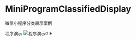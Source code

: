 # MiniProgramClassifiedDisplay
微信小程序分类展示案例

程序演示
![程序演示GIF]("https://raw.githubusercontent.com/CuteWenRui/MiniProgramClassifiedDisplay/master/%E5%88%86%E7%B1%BB%E5%B1%95%E7%A4%BA%E6%BC%94%E7%A4%BA.gif")